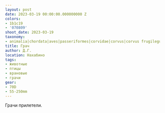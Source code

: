 ```yaml
---
layout: post
date: 2023-03-19 00:00:00.000000000 Z
colors:
- 1b1c19
- '070809'
shoot_date: 2023-03-19
taxonomy:
- animalia|chordata|aves|passeriformes|corvidae|corvus|corvus frugilegus
title: Грач
author: Д.Г.
location: Нахабино
tags:
- животные
- птицы
- врановые
- грачи
gear:
- 70D
- 55-250mm
---
```

Грачи прилетели.

